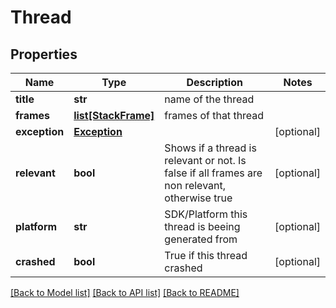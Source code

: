 # Thread

## Properties
Name | Type | Description | Notes
------------ | ------------- | ------------- | -------------
**title** | **str** | name of the thread | 
**frames** | [**list[StackFrame]**](StackFrame.md) | frames of that thread | 
**exception** | [**Exception**](Exception.md) |  | [optional] 
**relevant** | **bool** | Shows if a thread is relevant or not. Is false if all frames are non relevant, otherwise true | [optional] 
**platform** | **str** | SDK/Platform this thread is beeing generated from | [optional] 
**crashed** | **bool** | True if this thread crashed | [optional] 

[[Back to Model list]](../README.md#documentation-for-models) [[Back to API list]](../README.md#documentation-for-api-endpoints) [[Back to README]](../README.md)

